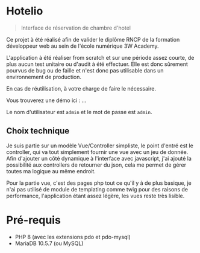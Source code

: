 # Hotelio
> Interface de réservation de chambre d'hotel

Ce projet à été réalisé afin de valider le diplôme RNCP de la formation
développeur web au sein de l'école numérique 3W Academy.

L'application à été réaliser from scratch et sur une période assez courte,
de plus aucun test unitaire ou d'audit à été effectuer.
Elle est donc sûrement pourvus de bug ou de faille et
n'est donc pas utilisable dans un environnement de production.

En cas de réutilisation, à votre charge de faire le nécessaire.

Vous trouverez une démo ici : ...

Le nom d'utilisateur est `admin` et le mot de passe est `admin`.

## Choix technique

Je suis partie sur un modèle Vue/Controller simpliste,
le point d'entré est le controller, qui va tout simplement fournir
une vue avec un jeu de donnée. Afin d'ajouter un côté dynamique à
l'interface avec javascript, j'ai ajouté la possibilité aux controllers
de retourner du json, cela me permet de gérer toutes ma logique au même
endroit.

Pour la partie vue, c'est des pages php tout ce qu'il y à de plus basique,
je n'ai pas utilisé de module de templating comme twig pour des raisons
de performance,
l'application étant assez légère, les vues reste très lisible. 

# Pré-requis
- PHP 8 (avec les extensions pdo et pdo-mysql)
- MariaDB 10.5.7 (ou MySQL)